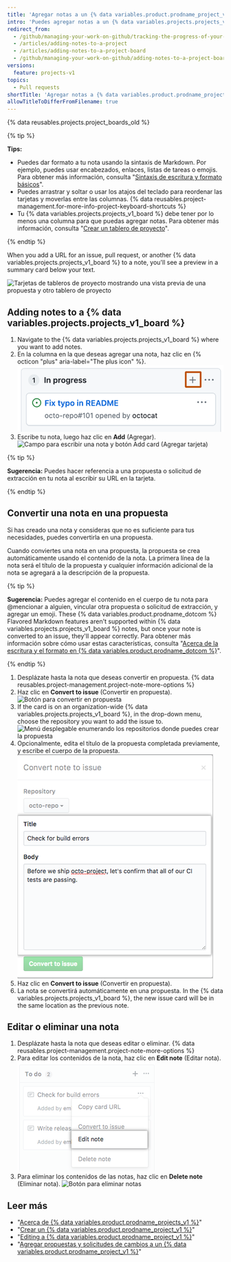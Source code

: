 ```yaml
---
title: 'Agregar notas a un {% data variables.product.prodname_project_v1 %}'
intro: 'Puedes agregar notas a un {% data variables.projects.projects_v1_board %} para que sirvan como recordatorios de tarea o para agregar información relacionada con el {% data variables.projects.projects_v1_board %}.'
redirect_from:
  - /github/managing-your-work-on-github/tracking-the-progress-of-your-work-with-project-boards/adding-notes-to-a-project-board
  - /articles/adding-notes-to-a-project
  - /articles/adding-notes-to-a-project-board
  - /github/managing-your-work-on-github/adding-notes-to-a-project-board
versions:
  feature: projects-v1
topics:
  - Pull requests
shortTitle: 'Agregar notas a {% data variables.product.prodname_project_v1 %}'
allowTitleToDifferFromFilename: true
---
```


{% data reusables.projects.project_boards_old %}

{% tip %}

**Tips:**
- Puedes dar formato a tu nota usando la sintaxis de Markdown. Por ejemplo, puedes usar encabezados, enlaces, listas de tareas o emojis. Para obtener más información, consulta "[Sintaxis de escritura y formato básicos](/articles/basic-writing-and-formatting-syntax)".
- Puedes arrastrar y soltar o usar los atajos del teclado para reordenar las tarjetas y moverlas entre las columnas. {% data reusables.project-management.for-more-info-project-keyboard-shortcuts %}
- Tu {% data variables.projects.projects_v1_board %} debe tener por lo menos una columna para que puedas agregar notas. Para obtener más información, consulta "[Crear un tablero de proyecto](/articles/creating-a-project-board)".

{% endtip %}

When you add a URL for an issue, pull request, or another {% data variables.projects.projects_v1_board %} to a note, you'll see a preview in a summary card below your text.

![Tarjetas de tableros de proyecto mostrando una vista previa de una propuesta y otro tablero de proyecto](/assets/images/help/projects/note-with-summary-card.png)

## Adding notes to a {% data variables.projects.projects_v1_board %}

1. Navigate to the {% data variables.projects.projects_v1_board %} where you want to add notes.
2. En la columna en la que deseas agregar una nota, haz clic en {% octicon "plus" aria-label="The plus icon" %}. ![Icono de adición en el encabezado de la columna](/assets/images/help/projects/add-note-button.png)
3. Escribe tu nota, luego haz clic en **Add** (Agregar). ![Campo para escribir una nota y botón Add card (Agregar tarjeta)](/assets/images/help/projects/create-and-add-note-button.png)

  {% tip %}

  **Sugerencia:** Puedes hacer referencia a una propuesta o solicitud de extracción en tu nota al escribir su URL en la tarjeta.

  {% endtip %}

## Convertir una nota en una propuesta

Si has creado una nota y consideras que no es suficiente para tus necesidades, puedes convertirla en una propuesta.

Cuando conviertes una nota en una propuesta, la propuesta se crea automáticamente usando el contenido de la nota. La primera línea de la nota será el título de la propuesta y cualquier información adicional de la nota se agregará a la descripción de la propuesta.

{% tip %}

**Sugerencia:** Puedes agregar el contenido en el cuerpo de tu nota para @mencionar a alguien, vincular otra propuesta o solicitud de extracción, y agregar un emoji. These {% data variables.product.prodname_dotcom %} Flavored Markdown features aren't supported within {% data variables.projects.projects_v1_board %} notes, but once your note is converted to an issue, they'll appear correctly. Para obtener más información sobre cómo usar estas características, consulta "[Acerca de la escritura y el formato en {% data variables.product.prodname_dotcom %}](/articles/about-writing-and-formatting-on-github)".

{% endtip %}

1. Desplázate hasta la nota que deseas convertir en propuesta.
{% data reusables.project-management.project-note-more-options %}
3. Haz clic en **Convert to issue** (Convertir en propuesta). ![Botón para convertir en propuesta](/assets/images/help/projects/convert-to-issue.png)
4. If the card is on an organization-wide {% data variables.projects.projects_v1_board %}, in the drop-down menu, choose the repository you want to add the issue to. ![Menú desplegable enumerando los repositorios donde puedes crear la propuesta](/assets/images/help/projects/convert-note-choose-repository.png)
5. Opcionalmente, edita el título de la propuesta completada previamente, y escribe el cuerpo de la propuesta. ![Campos para título y cuerpo de la propuesta](/assets/images/help/projects/convert-note-issue-title-body.png)
6. Haz clic en **Convert to issue** (Convertir en propuesta).
7. La nota se convertirá automáticamente en una propuesta. In the {% data variables.projects.projects_v1_board %}, the new issue card will be in the same location as the previous note.

## Editar o eliminar una nota

1. Desplázate hasta la nota que deseas editar o eliminar.
{% data reusables.project-management.project-note-more-options %}
3. Para editar los contenidos de la nota, haz clic en **Edit note** (Editar nota). ![Botón para editar notas](/assets/images/help/projects/edit-note.png)
4. Para eliminar los contenidos de las notas, haz clic en **Delete note** (Eliminar nota). ![Botón para eliminar notas](/assets/images/help/projects/delete-note.png)

## Leer más

- "[Acerca de {% data variables.product.prodname_projects_v1 %}](/articles/about-project-boards)"
- "[Crear un {% data variables.product.prodname_project_v1 %}](/articles/creating-a-project-board)"
- "[Editing a {% data variables.product.prodname_project_v1 %}](/articles/editing-a-project-board)"
- "[Agregar propuestas y solicitudes de cambios a un {% data variables.product.prodname_project_v1 %}](/articles/adding-issues-and-pull-requests-to-a-project-board)"
